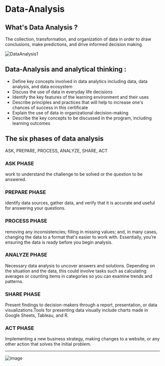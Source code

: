 # Data-Analysis

## What's Data Analysis ?
The collection, transformation, and organization of data in order to draw conclusions, make predictions, and drive informed decision making. 

![DataAnalysis1](https://github.com/user-attachments/assets/1a4e2480-689c-4da2-9217-f493138ca590)


## Data-Analysis and analytical thinking :

* Define key concepts involved in data analytics including data, data analysis, and data ecosystem
* Discuss the use of data in everyday life decisions
* Identify the key features of the learning environment and their uses
* Describe principles and practices that will help to increase one's chances of success in this certificate
* Explain the use of data in organizational decision-making
* Describe the key concepts to be discussed in the program, including learning outcomes

## The six phases of data analysis 
ASK, PREPARE, PROCESS, ANALYZE, SHARE, ACT

### ASK PHASE
work to understand the challenge to be solved or the question to be  answered.

### PREPARE PHASE
identify data sources, gather data, and verify that it is accurate and useful for answering your questions. 

### PROCESS PHASE
removing any inconsistencies; filling in missing values; and, in many cases, changing the data to a format that's easier to work with. Essentially, you’re ensuring the data is ready before you begin analysis.

### ANALYZE PHASE
Necessary data analysis to uncover answers and solutions.  Depending on the situation and the data, this could involve tasks such as calculating averages or counting items in categories so you can examine trends and patterns.

### SHARE PHASE
Present findings to decision-makers through a report, presentation, or data visualizations.Tools for presenting data visually include charts made in Google Sheets, Tableau, and R.

### ACT PHASE 
Implementing a new business strategy, making changes to a website, or any other action that solves the initial problem. 

---

![image](https://github.com/user-attachments/assets/e4113da9-28f9-42de-94dc-936bacfc7009)

